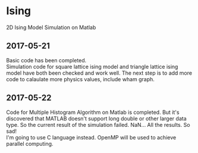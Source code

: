 # Ising
2D Ising Model Simulation on Matlab

## 2017-05-21
Basic code has been completed.  
Simulation code for square lattice ising model and triangle lattice ising model have both been checked and work well.
The next step is to add more code to calaulate more physics values, include wham graph.

## 2017-05-22
Code for Multiple Histogram Algorithm on Matlab is completed. But it's discovered that MATLAB doesn't support long double or other larger data type. So the current result of the simulation failed. NaN... All the results. So sad!  
I'm going to use C language instead. OpenMP will be used to achieve parallel computing.